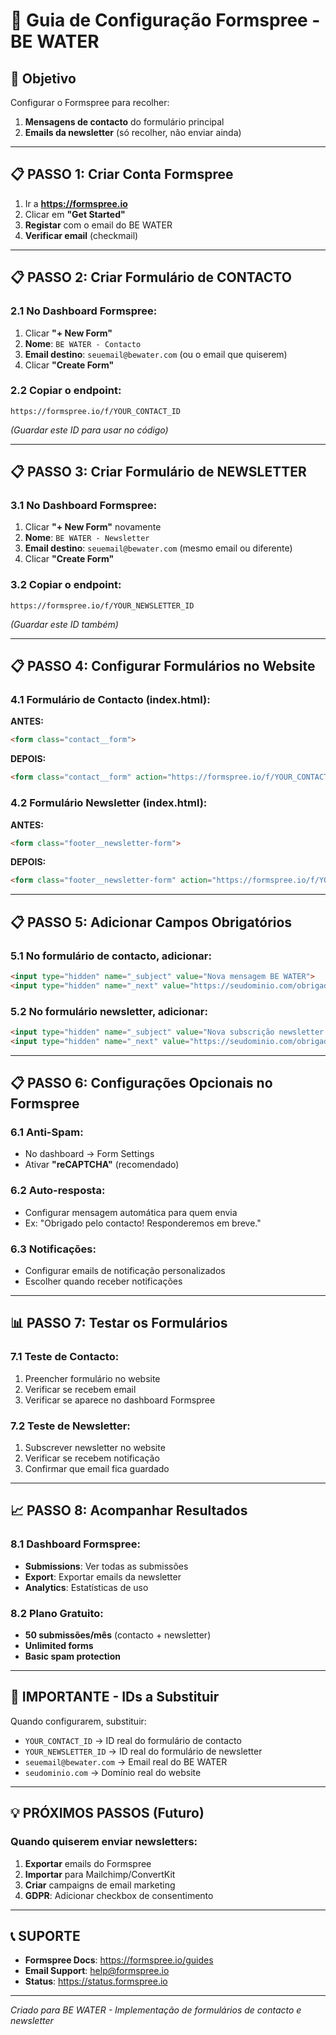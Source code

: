 # 📧 Guia de Configuração Formspree - BE WATER

## 🎯 Objetivo
Configurar o Formspree para recolher:
1. **Mensagens de contacto** do formulário principal
2. **Emails da newsletter** (só recolher, não enviar ainda)

---

## 📋 PASSO 1: Criar Conta Formspree

1. Ir a **https://formspree.io**
2. Clicar em **"Get Started"**
3. **Registar** com o email do BE WATER
4. **Verificar email** (checkmail)

---

## 📋 PASSO 2: Criar Formulário de CONTACTO

### 2.1 No Dashboard Formspree:
1. Clicar **"+ New Form"**
2. **Nome**: `BE WATER - Contacto`
3. **Email destino**: `seuemail@bewater.com` (ou o email que quiserem)
4. Clicar **"Create Form"**

### 2.2 Copiar o endpoint:
```
https://formspree.io/f/YOUR_CONTACT_ID
```
*(Guardar este ID para usar no código)*

---

## 📋 PASSO 3: Criar Formulário de NEWSLETTER

### 3.1 No Dashboard Formspree:
1. Clicar **"+ New Form"** novamente
2. **Nome**: `BE WATER - Newsletter`
3. **Email destino**: `seuemail@bewater.com` (mesmo email ou diferente)
4. Clicar **"Create Form"**

### 3.2 Copiar o endpoint:
```
https://formspree.io/f/YOUR_NEWSLETTER_ID
```
*(Guardar este ID também)*

---

## 📋 PASSO 4: Configurar Formulários no Website

### 4.1 Formulário de Contacto (index.html):

**ANTES:**
```html
<form class="contact__form">
```

**DEPOIS:**
```html
<form class="contact__form" action="https://formspree.io/f/YOUR_CONTACT_ID" method="POST">
```

### 4.2 Formulário Newsletter (index.html):

**ANTES:**
```html
<form class="footer__newsletter-form">
```

**DEPOIS:**
```html
<form class="footer__newsletter-form" action="https://formspree.io/f/YOUR_NEWSLETTER_ID" method="POST">
```

---

## 📋 PASSO 5: Adicionar Campos Obrigatórios

### 5.1 No formulário de contacto, adicionar:
```html
<input type="hidden" name="_subject" value="Nova mensagem BE WATER">
<input type="hidden" name="_next" value="https://seudominio.com/obrigado.html">
```

### 5.2 No formulário newsletter, adicionar:
```html
<input type="hidden" name="_subject" value="Nova subscrição newsletter BE WATER">
<input type="hidden" name="_next" value="https://seudominio.com/obrigado-newsletter.html">
```

---

## 📋 PASSO 6: Configurações Opcionais no Formspree

### 6.1 Anti-Spam:
- No dashboard → Form Settings
- Ativar **"reCAPTCHA"** (recomendado)

### 6.2 Auto-resposta:
- Configurar mensagem automática para quem envia
- Ex: "Obrigado pelo contacto! Responderemos em breve."

### 6.3 Notificações:
- Configurar emails de notificação personalizados
- Escolher quando receber notificações

---

## 📊 PASSO 7: Testar os Formulários

### 7.1 Teste de Contacto:
1. Preencher formulário no website
2. Verificar se recebem email
3. Verificar se aparece no dashboard Formspree

### 7.2 Teste de Newsletter:
1. Subscrever newsletter no website
2. Verificar se recebem notificação
3. Confirmar que email fica guardado

---

## 📈 PASSO 8: Acompanhar Resultados

### 8.1 Dashboard Formspree:
- **Submissions**: Ver todas as submissões
- **Export**: Exportar emails da newsletter
- **Analytics**: Estatísticas de uso

### 8.2 Plano Gratuito:
- **50 submissões/mês** (contacto + newsletter)
- **Unlimited forms**
- **Basic spam protection**

---

## 🚨 IMPORTANTE - IDs a Substituir

Quando configurarem, substituir:
- `YOUR_CONTACT_ID` → ID real do formulário de contacto
- `YOUR_NEWSLETTER_ID` → ID real do formulário de newsletter
- `seuemail@bewater.com` → Email real do BE WATER
- `seudominio.com` → Domínio real do website

---

## 💡 PRÓXIMOS PASSOS (Futuro)

### Quando quiserem enviar newsletters:
1. **Exportar** emails do Formspree
2. **Importar** para Mailchimp/ConvertKit
3. **Criar** campaigns de email marketing
4. **GDPR**: Adicionar checkbox de consentimento

---

## 📞 SUPORTE

- **Formspree Docs**: https://formspree.io/guides
- **Email Support**: help@formspree.io
- **Status**: https://status.formspree.io

---

*Criado para BE WATER - Implementação de formulários de contacto e newsletter* 